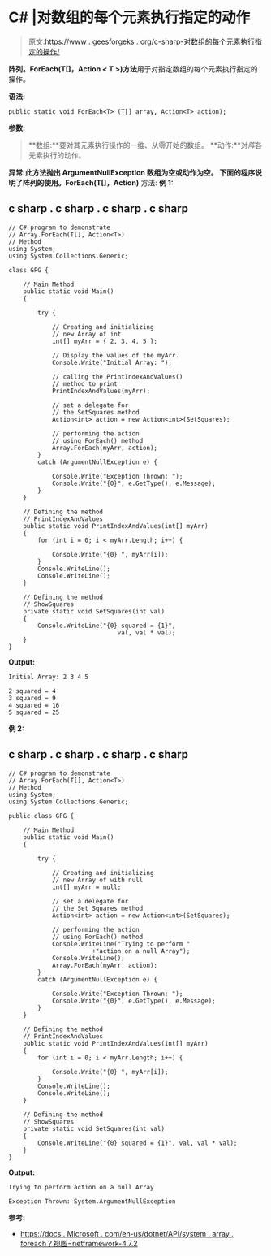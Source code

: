 # C# |对数组的每个元素执行指定的动作

> 原文:[https://www . geesforgeks . org/c-sharp-对数组的每个元素执行指定的操作/](https://www.geeksforgeeks.org/c-sharp-performing-specified-action-on-each-element-of-array/)

**阵列。ForEach(T[]，Action < T >)方法**用于对指定数组的每个元素执行指定的操作。

**语法:**

```
public static void ForEach<T> (T[] array, Action<T> action);
```

**参数:**

> **数组:**要对其元素执行操作的一维、从零开始的数组。
> **动作:**对*阵*各元素执行的动作。

**异常:**此方法抛出 **ArgumentNullException** 数组为空或动作为空。
下面的程序说明了**阵列的使用。ForEach(T[]，Action)** 方法:
**例 1:**

## c sharp . c sharp . c sharp . c sharp

```
// C# program to demonstrate
// Array.ForEach(T[], Action<T>)
// Method
using System;
using System.Collections.Generic;

class GFG {

    // Main Method
    public static void Main()
    {

        try {

            // Creating and initializing
            // new Array of int
            int[] myArr = { 2, 3, 4, 5 };

            // Display the values of the myArr.
            Console.Write("Initial Array: ");

            // calling the PrintIndexAndValues()
            // method to print
            PrintIndexAndValues(myArr);

            // set a delegate for
            // the SetSquares method
            Action<int> action = new Action<int>(SetSquares);

            // performing the action
            // using ForEach() method
            Array.ForEach(myArr, action);
        }
        catch (ArgumentNullException e) {

            Console.Write("Exception Thrown: ");
            Console.Write("{0}", e.GetType(), e.Message);
        }
    }

    // Defining the method
    // PrintIndexAndValues
    public static void PrintIndexAndValues(int[] myArr)
    {
        for (int i = 0; i < myArr.Length; i++) {

            Console.Write("{0} ", myArr[i]);
        }
        Console.WriteLine();
        Console.WriteLine();
    }

    // Defining the method
    // ShowSquares
    private static void SetSquares(int val)
    {
        Console.WriteLine("{0} squared = {1}",
                              val, val * val);
    }
}
```

**Output:** 

```
Initial Array: 2 3 4 5 

2 squared = 4
3 squared = 9
4 squared = 16
5 squared = 25
```

**例 2:**

## c sharp . c sharp . c sharp . c sharp

```
// C# program to demonstrate
// Array.ForEach(T[], Action<T>)
// Method
using System;
using System.Collections.Generic;

public class GFG {

    // Main Method
    public static void Main()
    {

        try {

            // Creating and initializing
            // new Array of with null
            int[] myArr = null;

            // set a delegate for
            // the Set Squares method
            Action<int> action = new Action<int>(SetSquares);

            // performing the action
            // using ForEach() method
            Console.WriteLine("Trying to perform "
                       +"action on a null Array");
            Console.WriteLine();
            Array.ForEach(myArr, action);
        }
        catch (ArgumentNullException e) {

            Console.Write("Exception Thrown: ");
            Console.Write("{0}", e.GetType(), e.Message);
        }
    }

    // Defining the method
    // PrintIndexAndValues
    public static void PrintIndexAndValues(int[] myArr)
    {
        for (int i = 0; i < myArr.Length; i++) {

            Console.Write("{0} ", myArr[i]);
        }
        Console.WriteLine();
        Console.WriteLine();
    }

    // Defining the method
    // ShowSquares
    private static void SetSquares(int val)
    {
        Console.WriteLine("{0} squared = {1}", val, val * val);
    }
}
```

**Output:** 

```
Trying to perform action on a null Array

Exception Thrown: System.ArgumentNullException
```

**参考:**

*   [https://docs . Microsoft . com/en-us/dotnet/API/system . array . foreach？视图=netframework-4.7.2](https://docs.microsoft.com/en-us/dotnet/api/system.array.foreach?view=netframework-4.7.2)